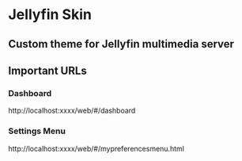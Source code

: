 # Jellyfin Skin

## Custom theme for Jellyfin multimedia server

## Important URLs

### Dashboard
http://localhost:xxxx/web/#/dashboard

### Settings Menu
http://localhost:xxxx/web/#/mypreferencesmenu.html
